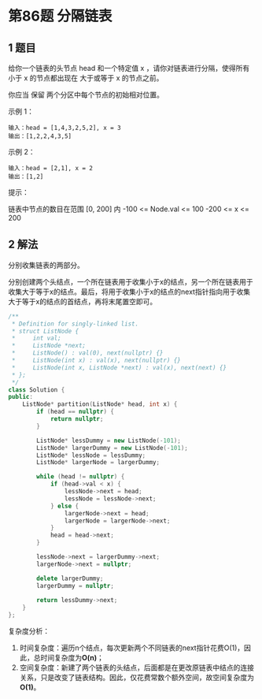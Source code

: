 # 第86题 分隔链表

## 1 题目

给你一个链表的头节点 head 和一个特定值 x ，请你对链表进行分隔，使得所有 小于 x 的节点都出现在 大于或等于 x 的节点之前。

你应当 保留 两个分区中每个节点的初始相对位置。

示例 1：

```
输入：head = [1,4,3,2,5,2], x = 3
输出：[1,2,2,4,3,5]
```

示例 2：

```
输入：head = [2,1], x = 2
输出：[1,2]
```


提示：

链表中节点的数目在范围 [0, 200] 内
-100 <= Node.val <= 100
-200 <= x <= 200

## 2 解法

分别收集链表的两部分。

分别创建两个头结点，一个所在链表用于收集小于x的结点，另一个所在链表用于收集大于等于x的结点。最后，将用于收集小于x的结点的next指针指向用于收集大于等于x的结点的首结点，再将末尾置空即可。

```c++
/**
 * Definition for singly-linked list.
 * struct ListNode {
 *     int val;
 *     ListNode *next;
 *     ListNode() : val(0), next(nullptr) {}
 *     ListNode(int x) : val(x), next(nullptr) {}
 *     ListNode(int x, ListNode *next) : val(x), next(next) {}
 * };
 */
class Solution {
public:
    ListNode* partition(ListNode* head, int x) {
        if (head == nullptr) {
            return nullptr;
        }

        ListNode* lessDummy = new ListNode(-101);
        ListNode* largerDummy = new ListNode(-101);
        ListNode* lessNode = lessDummy;
        ListNode* largerNode = largerDummy;

        while (head != nullptr) {
            if (head->val < x) {
                lessNode->next = head;
                lessNode = lessNode->next;
            } else {
                largerNode->next = head;
                largerNode = largerNode->next;
            }
            head = head->next;
        }

        lessNode->next = largerDummy->next;
        largerNode->next = nullptr;

        delete largerDummy;
        largerDummy = nullptr;
        
        return lessDummy->next;
    }
};
```

复杂度分析：

1. 时间复杂度：遍历n个结点，每次更新两个不同链表的next指针花费O(1)，因此，总时间复杂度为**O(n)**；
2. 空间复杂度：新建了两个链表的头结点，后面都是在更改原链表中结点的连接关系，只是改变了链表结构。因此，仅花费常数个额外空间，故空间复杂度为**O(1)**。

